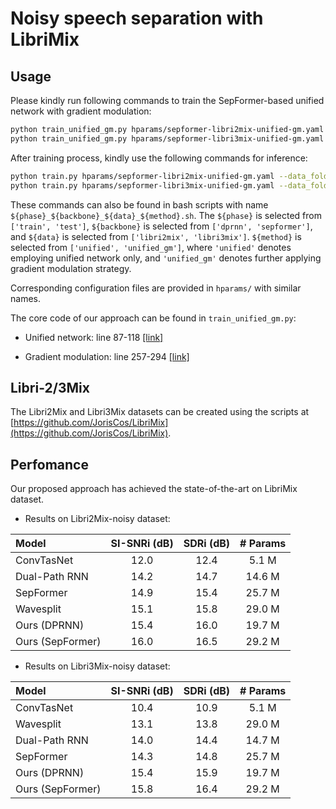 # Noisy speech separation with LibriMix


## Usage

Please kindly run following commands to train the SepFormer-based unified network with gradient modulation:

```bash
python train_unified_gm.py hparams/sepformer-libri2mix-unified-gm.yaml --data_folder /path/to/data/LibriMix/Libri2Mix/ --dynamic_mixing False
python train_unified_gm.py hparams/sepformer-libri3mix-unified-gm.yaml --data_folder /path/to/data/LibriMix/Libri3Mix/ --dynamic_mixing False
```

After training process, kindly use the following commands for inference:

```bash
python train.py hparams/sepformer-libri2mix-unified-gm.yaml --data_folder /path/to/data/LibriMix/Libri2Mix/ --test_only True
python train.py hparams/sepformer-libri3mix-unified-gm.yaml --data_folder /path/to/data/LibriMix/Libri3Mix/ --test_only True
```

These commands can also be found in bash scripts with name `${phase}_${backbone}_${data}_${method}.sh`. The `${phase}` is selected from `['train', 'test']`, `${backbone}` is selected from `['dprnn', 'sepformer']`, and `${data}` is selected from `['libri2mix', 'libri3mix']`. `${method}` is selected from `['unified', 'unified_gm']`, where `'unified'` denotes employing unified network only, and `'unified_gm'` denotes further applying gradient modulation strategy.

Corresponding configuration files are provided in `hparams/` with similar names.

The core code of our approach can be found in `train_unified_gm.py`:

- Unified network: line 87-118 [[link]](https://github.com/YUCHEN005/Unified-Enhance-Separation/blob/master/recipes/LibriMix/separation/train_unified_gm.py#L87)

- Gradient modulation: line 257-294 [[link]](https://github.com/YUCHEN005/Unified-Enhance-Separation/blob/master/recipes/LibriMix/separation/train_unified_gm.py#L257)


## Libri-2/3Mix
The Libri2Mix and Libri3Mix datasets can be created using the scripts at [https://github.com/JorisCos/LibriMix](https://github.com/JorisCos/LibriMix).


## Perfomance

Our proposed approach has achieved the state-of-the-art on LibriMix dataset.

- Results on Libri2Mix-noisy dataset:

| Model        | SI-SNRi (dB)   | SDRi (dB)  | # Params  |
| :------------------ | :-----: | :-----: | :-----: |
| ConvTasNet          |  12.0   |  12.4   |  5.1 M  |
| Dual-Path RNN       |  14.2   |  14.7   |  14.6 M |
| SepFormer           |  14.9   |  15.4   |  25.7 M |
| Wavesplit           |  15.1   |  15.8   |  29.0 M |
| Ours (DPRNN)        |  15.4   |  16.0   |  19.7 M |
| Ours (SepFormer)    |  16.0   |  16.5   |  29.2 M |

- Results on Libri3Mix-noisy dataset:

| Model        | SI-SNRi (dB)   | SDRi (dB)  | # Params  |
| :------------------ | :-----: | :-----: | :-----: |
| ConvTasNet          |  10.4   |  10.9   |  5.1 M  |
| Wavesplit           |  13.1   |  13.8   |  29.0 M |
| Dual-Path RNN       |  14.0   |  14.4   |  14.7 M |
| SepFormer           |  14.3   |  14.8   |  25.7 M |
| Ours (DPRNN)        |  15.4   |  15.9   |  19.7 M |
| Ours (SepFormer)    |  15.8   |  16.4   |  29.2 M |

